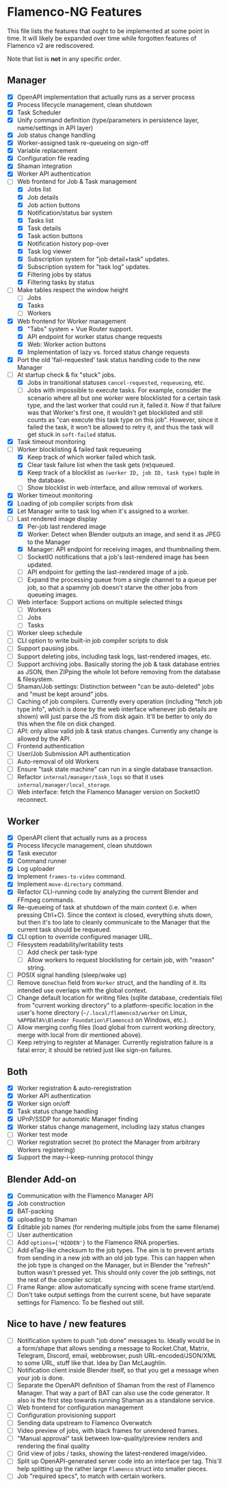 # Flamenco-NG Features

This file lists the features that ought to be implemented at some point in time.
It will likely be expanded over time while forgotten features of Flamenco v2 are
rediscovered.

Note that list is **not** in any specific order.

## Manager

- [x] OpenAPI implementation that actually runs as a server process
- [x] Process lifecycle management, clean shutdown
- [x] Task Scheduler
- [x] Unify command definition (type/parameters in persistence layer, name/settings in API layer)
- [x] Job status change handling
- [x] Worker-assigned task re-queueing on sign-off
- [x] Variable replacement
- [x] Configuration file reading
- [x] Shaman integration
- [x] Worker API authentication
- [ ] Web frontend for Job & Task management
  - [x] Jobs list
  - [x] Job details
  - [x] Job action buttons
  - [x] Notification/status bar system
  - [x] Tasks list
  - [x] Task details
  - [x] Task action buttons
  - [x] Notification history pop-over
  - [x] Task log viewer
  - [x] Subscription system for "job detail+task" updates.
  - [x] Subscription system for "task log" updates.
  - [x] Filtering jobs by status
  - [x] Filtering tasks by status
- [ ] Make tables respect the window height
  - [ ] Jobs
  - [x] Tasks
  - [ ] Workers
- [x] Web frontend for Worker management
  - [x] "Tabs" system + Vue Router support.
  - [x] API endpoint for worker status change requests
  - [x] Web: Worker action buttons
  - [x] Implementation of lazy vs. forced status change requests
- [x] Port the old 'fail-requested' task status handling code to the new Manager
- [ ] At startup check & fix "stuck" jobs.
    - [x] Jobs in transitional statuses `cancel-requested`, `requeueing`, etc.
    - [ ] Jobs with impossible to execute tasks. For example, consider the scenario where all but one worker were blocklisted for a certain task type, and the last worker that could run it, failed it. Now if that failure was that Worker's first one, it wouldn't get blocklisted and still counts as "can execute this task type on this job". However, since it failed the task, it won't be allowed to retry it, and thus the task will get stuck in `soft-failed` status.
- [x] Task timeout monitoring
- [ ] Worker blocklisting & failed task requeueing
  - [x] Keep track of which worker failed which task.
  - [x] Clear task failure list when the task gets (re)queued.
  - [x] Keep track of a blocklist as `(worker ID, job ID, task type)` tuple in the database.
  - [ ] Show blocklist in web interface, and allow removal of workers.
- [x] Worker timeout monitoring
- [x] Loading of job compiler scripts from disk
- [x] Let Manager write to task log when it's assigned to a worker.
- [ ] Last rendered image display
  - [x] Per-job last rendered image
  - [x] Worker: Detect when Blender outputs an image, and send it as JPEG to the Manager
  - [x] Manager: API endpoint for receiving images, and thumbnailing them.
  - [ ] SocketIO notifications that a job's last-rendered image has been updated.
  - [ ] API endpoint for getting the last-rendered image of a job.
  - [ ] Expand the processing queue from a single channel to a queue per job, so that a spammy job doesn't starve the other jobs from queueing images.

- [ ] Web interface: Support actions on multiple selected things
  - [ ] Workers
  - [ ] Jobs
  - [ ] Tasks

- [ ] Worker sleep schedule
- [ ] CLI option to write built-in job compiler scripts to disk
- [ ] Support pausing jobs.
- [ ] Support deleting jobs, including task logs, last-rendered images, etc.
- [ ] Support archiving jobs. Basically storing the job & task database entries as JSON, then ZIPping the whole lot before removing from the database & filesystem.
- [ ] Shaman/Job settings: Distinction between "can be auto-deleted" jobs and "must be kept around" jobs.
- [ ] Caching of job compilers. Currently every operation (including "fetch job type info", which is done by the web interface whenever job details are shown) will just parse the JS from disk again. It'll be better to only do this when the file on disk changed.
- [ ] API: only allow valid job & task status changes. Currently any change is allowed by the API.
- [ ] Frontend authentication
- [ ] User/Job Submission API authentication
- [ ] Auto-removal of old Workers
- [ ] Ensure "task state machine" can run in a single database transaction.
- [ ] Refactor `internal/manager/task_logs` so that it uses `internal/manager/local_storage`.
- [ ] Web interface: fetch the Flamenco Manager version on SocketIO reconnect.

## Worker

- [x] OpenAPI client that actually runs as a process
- [x] Process lifecycle management, clean shutdown
- [x] Task executor
- [x] Command runner
- [x] Log uploader
- [x] Implement `frames-to-video` command.
- [x] Implement `move-directory` command.
- [x] Refactor CLI-running code by analyzing the current Blender and FFmpeg commands.
- [x] Re-queueing of task at shutdown of the main context (i.e. when pressing Ctrl+C). Since the context is closed, everything shuts down, but then it's too late to cleanly communicate to the Manager that the current task should be requeued.
- [x] CLI option to override configured manager URL.
- [ ] Filesystem readability/writability tests
  - [ ] Add check per task-type
  - [ ] Allow workers to request blocklisting for certain job, with "reason" string.
- [ ] POSIX signal handling (sleep/wake up)
- [ ] Remove `doneChan` field from `Worker` struct, and the handling of it. Its intended use overlaps with the global context.
- [ ] Change default location for writing files (sqlite database, credentials file) from "current working directory" to a platform-specific location in the user's home directory (`~/.local/flamenco3/worker` on Linux, `%APPDATA%\Blender Foundation\Flamenco3` on Windows, etc.).
- [ ] Allow merging config files (load global from current working directory, merge with local from dir mentioned above).
- [ ] Keep retrying to register at Manager. Currently registration failure is a fatal error; it should be retried just like sign-on failures.

## Both

- [x] Worker registration & auto-reregistration
- [x] Worker API authentication
- [x] Worker sign on/off
- [x] Task status change handling
- [x] UPnP/SSDP for automatic Manager finding
- [x] Worker status change management, including lazy status changes
- [ ] Worker test mode
- [ ] Worker registration secret (to protect the Manager from arbitrary Workers registering)
- [x] Support the may-i-keep-running protocol thingy

## Blender Add-on

- [x] Communication with the Flamenco Manager API
- [x] Job construction
- [x] BAT-packing
- [x] uploading to Shaman
- [x] Editable job names (for rendering multiple jobs from the same filename)
- [ ] User authentication
- [ ] Add `options={'HIDDEN'}` to the Flamenco RNA properties.
- [ ] Add eTag-like checksum to the job types. The aim is to prevent artists from sending in a new job with an old job type. This can happen when the job type is changed on the Manager, but in Blender the "refresh" button wasn't pressed yet. This should only cover the job settings, not the rest of the compiler script.
- [ ] Frame Range: allow automatically syncing with scene frame start/end.
- [ ] Don't take output settings from the current scene, but have separate settings for Flamenco. To be fleshed out still.

## Nice to have / new features

- [ ] Notification system to push "job done" messages to. Ideally would be in a form/shape that allows sending a message to Rocket.Chat, Matrix, Telegram, Discord, email, webbrowser, push URL-encoded/JSON/XML to some URL, stuff like that. Idea by Dan McLaughlin.
- [ ] Notification client inside Blender itself, so that you get a message when your job is done.
- [ ] Separate the OpenAPI definition of Shaman from the rest of Flamenco Manager. That way a part of BAT can also use the code generator. It also is the first step towards running Shaman as a standalone service.
- [ ] Web frontend for configuration management
- [ ] Configuration provisioning support
- [ ] Sending data upstream to Flamenco Overwatch
- [ ] Video preview of jobs, with black frames for unrendered frames.
- [ ] "Manual approval" task between low-quality/preview renders and rendering the final quality
- [ ] Grid view of jobs / tasks, showing the latest-rendered image/video.
- [ ] Split up OpenAPI-generated server code into an interface per tag. This'll help splitting up the rather large `Flamenco` struct into smaller pieces.
- [ ] Job "required specs", to match with certain workers.
